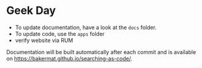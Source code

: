 # Geek Day
- To update documentation, have a look at the `docs` folder.
- To update code, use the `apps` folder
-  verify website via RUM

Documentation will be built automatically after each commit and is available on <https://bakermat.github.io/searching-as-code/>.